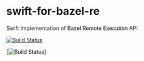 # swift-for-bazel-re
Swift Implementation of Bazel Remote Execution API

[![Build Status](https://travis-ci.com/tschuett/swift-for-bazel-re.svg?branch=master)](https://travis-ci.com/tschuett/swift-for-bazel-re)

[![Build Status](https://github.com/tschuett/swift-for-bazel-re/workflows/Swift/badge.svg)]
